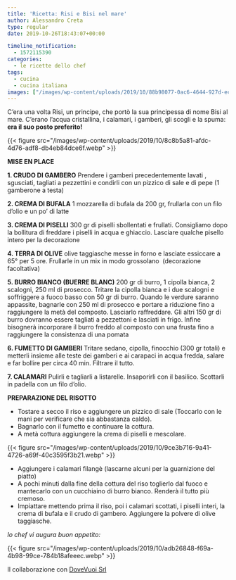 ```yaml
---
title: 'Ricetta: Risi e Bisi nel mare'
author: Alessandro Creta
type: regular
date: 2019-10-26T18:43:07+00:00

timeline_notification:
  - 1572115390
categories:
  - le ricette dello chef
tags:
  - cucina
  - cucina italiana
images: ["/images/wp-content/uploads/2019/10/88b98077-0ac6-4644-927d-ec7c51975bed.webp"]
---
```

C’era una volta Risi, un principe, che portò la sua principessa di nome Bisi al mare. C’erano l’acqua cristallina, i calamari, i gamberi, gli scogli e la spuma: **era il suo posto preferito!**


{{< figure src="/images/wp-content/uploads/2019/10/8c8b5a81-afdc-4d76-adf8-db4eb84dce6f.webp" >}}


**MISE EN PLACE**

**1. CRUDO DI GAMBERO** Prendere i gamberi precedentemente lavati , sgusciati, tagliati a pezzettini e condirli con un pizzico di sale e di pepe (1 gamberone a testa)

**2. CREMA DI BUFALA** 1 mozzarella di bufala da 200 gr, frullarla con un filo d’olio e un po’ di latte

**3. CREMA DI PISELLI** 300 gr di piselli sbollentati e frullati. Consigliamo dopo la bollitura di freddare i piselli in acqua e ghiaccio. Lasciare qualche pisello intero per la decorazione

**4. TERRA DI OLIVE** olive taggiasche messe in forno e lasciate essiccare a 65° per 5 ore. Frullarle in un mix in modo grossolano&nbsp; (decorazione facoltativa)

**5. BURRO BIANCO (BUERRE BLANC)** 200 gr di burro, 1 cipolla bianca, 2 scalogni, 250 ml di prosecco. Tritare la cipolla bianca e i due scalogni e soffriggere a fuoco basso con 50 gr di burro. Quando le verdure saranno appassite, bagnarle con 250 ml di prosecco e portare a riduzione fino a raggiungere la metà del composto. Lasciarlo raffreddare. Gli altri 150 gr di burro dovranno essere tagliati a pezzettoni e lasciati in frigo. Infine bisognerà incorporare il burro freddo al composto con una frusta fino a raggiungere la consistenza di una pomata

**6. FUMETTO DI GAMBERI** Tritare sedano, cipolla, finocchio (300 gr totali) e metterli insieme alle teste dei gamberi e ai carapaci in acqua fredda, salare e far bollire per circa 40 min. Filtrare il tutto.

**7. CALAMARI** Pulirli e tagliarli a listarelle. Insaporirli con il basilico. Scottarli in padella con un filo d’olio.

**PREPARAZIONE DEL RISOTTO**

<ul class="wp-block-list">
  <li>
    Tostare a secco il riso e aggiungere un pizzico di sale (Toccarlo con le mani per verificare che sia abbastanza caldo).
  </li>
  <li>
    Bagnarlo con il fumetto e continuare la cottura.
  </li>
  <li>
    A metà cottura aggiungere la crema di piselli e mescolare.
  </li>
</ul>


{{< figure src="/images/wp-content/uploads/2019/10/9ce3b716-9a41-4726-a69f-40c3595f3b21.webp" >}}


<ul class="wp-block-list">
  <li>
    Aggiungere i calamari filangè (lascarne alcuni per la guarnizione del piatto)
  </li>
  <li>
    A pochi minuti dalla fine della cottura del riso toglierlo dal fuoco e mantecarlo con un cucchiaino di burro bianco. Renderà il tutto più cremoso.
  </li>
  <li>
    Impiattare mettendo prima il riso, poi i calamari scottati, i piselli interi, la crema di bufala e il crudo di gambero. Aggiungere la polvere di olive taggiasche.
  </li>
</ul>

<p class="has-text-align-center">
  <em>lo chef vi augura buon appetito:</em>
</p>


{{< figure src="/images/wp-content/uploads/2019/10/adb26848-f69a-4b98-99ce-784b18afeeec.webp" >}}




Il collaborazione con [DoveVuoi Srl][1]

 [1]: http://www.dovevuoisrl.com